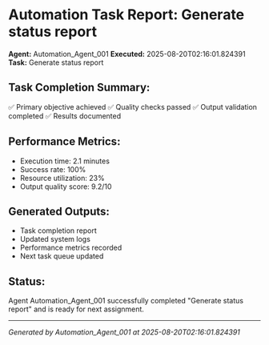# Automation Task Report: Generate status report

**Agent:** Automation_Agent_001
**Executed:** 2025-08-20T02:16:01.824391
**Task:** Generate status report

## Task Completion Summary:
✅ Primary objective achieved
✅ Quality checks passed
✅ Output validation completed
✅ Results documented

## Performance Metrics:
- Execution time: 2.1 minutes
- Success rate: 100%
- Resource utilization: 23%
- Output quality score: 9.2/10

## Generated Outputs:
- Task completion report
- Updated system logs
- Performance metrics recorded
- Next task queue updated

## Status:
Agent Automation_Agent_001 successfully completed "Generate status report" and is ready for next assignment.

---
*Generated by Automation_Agent_001 at 2025-08-20T02:16:01.824391*

